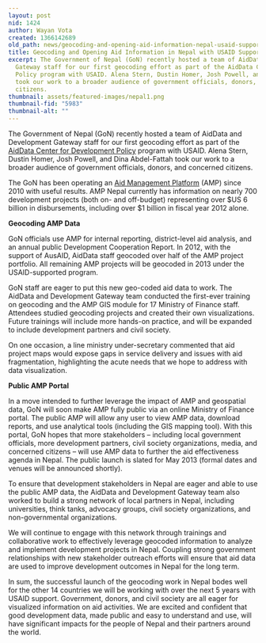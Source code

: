 ```yaml
---
layout: post
nid: 1424
author: Wayan Vota
created: 1366142689
old_path: news/geocoding-and-opening-aid-information-nepal-usaid-support
title: Geocoding and Opening Aid Information in Nepal with USAID Support
excerpt: The Government of Nepal (GoN) recently hosted a team of AidData and Development
  Gateway staff for our first geocoding effort as part of the AidData Center for Development
  Policy program with USAID. Alena Stern, Dustin Homer, Josh Powell, and Dina Abdel-Fattah
  took our work to a broader audience of government officials, donors, and concerned
  citizens.
thumbnail: assets/featured-images/nepal1.png
thumbnail-fid: "5983"
thumbnail-alt: ""
---
```


The Government of Nepal (GoN) recently hosted a team of AidData and Development Gateway staff for our first geocoding effort as part of the [AidData Center for Development Policy](http://www.aiddata.org/content/index/Services/policycenter) program with USAID. Alena Stern, Dustin Homer, Josh Powell, and Dina Abdel-Fattah took our work to a broader audience of government officials, donors, and concerned citizens.

The GoN has been operating an [Aid Management Platform](/programs/aid-management-program) (AMP) since 2010 with useful results. AMP Nepal currently has information on nearly 700 development projects (both on- and off-budget) representing over $US 6 billion in disbursements, including over $1 billion in fiscal year 2012 alone.

**Geocoding AMP Data**

GoN officials use AMP for internal reporting, district-level aid analysis, and an annual public Development Cooperation Report. In 2012, with the support of AusAID, AidData staff geocoded over half of the AMP project portfolio. All remaining AMP projects will be geocoded in 2013 under the USAID-supported program.

GoN staff are eager to put this new geo-coded aid data to work. The AidData and Development Gateway team conducted the first-ever training on geocoding and the AMP GIS module for 17 Ministry of Finance staff. Attendees studied geocoding projects and created their own visualizations. Future trainings will include more hands-on practice, and will be expanded to include development partners and civil society.

On one occasion, a line ministry under-secretary commented that aid project maps would expose gaps in service delivery and issues with aid fragmentation, highlighting the acute needs that we hope to address with data visualization.

**Public AMP Portal**

In a move intended to further leverage the impact of AMP and geospatial data, GoN will soon make AMP fully public via an online Ministry of Finance portal. The public AMP will allow any user to view AMP data, download reports, and use analytical tools (including the GIS mapping tool). With this portal, GoN hopes that more stakeholders – including local government officials, more development partners, civil society organizations, media, and concerned citizens – will use AMP data to further the aid effectiveness agenda in Nepal. The public launch is slated for May 2013 (formal dates and venues will be announced shortly).

To ensure that development stakeholders in Nepal are eager and able to use the public AMP data, the AidData and Development Gateway team also worked to build a strong network of local partners in Nepal, including universities, think tanks, advocacy groups, civil society organizations, and non-governmental organizations.

We will continue to engage with this network through trainings and collaborative work to effectively leverage geocoded information to analyze and implement development projects in Nepal. Coupling strong government relationships with new stakeholder outreach efforts will ensure that aid data are used to improve development outcomes in Nepal for the long term.

In sum, the successful launch of the geocoding work in Nepal bodes well for the other 14 countries we will be working with over the next 5 years with USAID support. Government, donors, and civil society are all eager for visualized information on aid activities. We are excited and confident that good development data, made public and easy to understand and use, will have significant impacts for the people of Nepal and their partners around the world.


